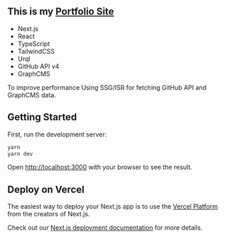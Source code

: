 ## This is my [Portfolio Site](https://yukiok.com)

* Next.js
* React
* TypeScript
* TailwindCSS
* Urql
* GitHub API v4
* GraphCMS

To improve performance Using SSG/ISR for fetching GitHub API and GraphCMS data.

## Getting Started

First, run the development server:

```bash
yarn
yarn dev
```

Open [http://localhost:3000](http://localhost:3000) with your browser to see the result.


## Deploy on Vercel

The easiest way to deploy your Next.js app is to use the [Vercel Platform](https://vercel.com/new?utm_medium=default-template&filter=next.js&utm_source=create-next-app&utm_campaign=create-next-app-readme) from the creators of Next.js.

Check out our [Next.js deployment documentation](https://nextjs.org/docs/deployment) for more details.
